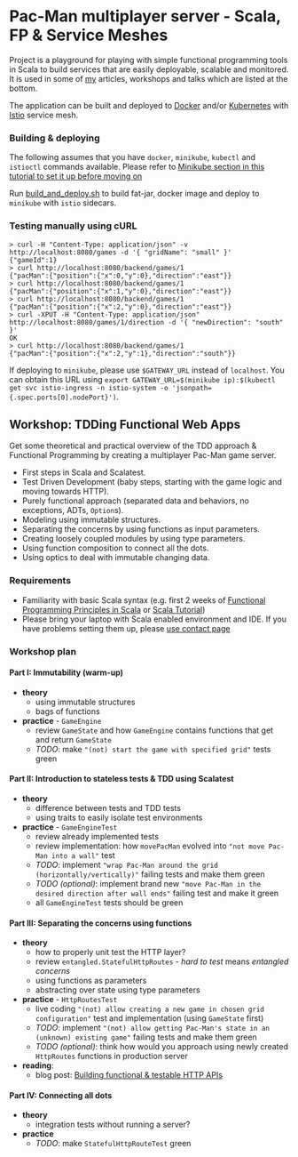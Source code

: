 # Pac-Man multiplayer server - Scala, FP & Service Meshes
Project is a playground for playing with simple functional programming tools in Scala to build services that are easily deployable, scalable and monitored. It is used in some of [my](https://www.michalplachta.com) articles, workshops and talks which are listed at the bottom.

The application can be built and deployed to [Docker](https://www.docker.com/) and/or [Kubernetes](https://kubernetes.io) with [Istio](https://istio.io/docs/setup/kubernetes/quick-start.html) service mesh.

### Building & deploying
The following assumes that you have `docker`, `minikube`, `kubectl` and `istioctl` commands available. Please refer to [Minikube section in this tutorial to set it up before moving on](https://istio.io/docs/setup/kubernetes/quick-start.html)

Run [build_and_deploy.sh](./build_and_deploy.sh) to build fat-jar, docker image and deploy to `minikube` with `istio` sidecars.

### Testing manually using cURL
```
> curl -H "Content-Type: application/json" -v http://localhost:8080/games -d '{ "gridName": "small" }'
{"gameId":1}
> curl http://localhost:8080/backend/games/1
{"pacMan":{"position":{"x":0,"y":0},"direction":"east"}}
> curl http://localhost:8080/backend/games/1
{"pacMan":{"position":{"x":1,"y":0},"direction":"east"}}
> curl http://localhost:8080/backend/games/1
{"pacMan":{"position":{"x":2,"y":0},"direction":"east"}}
> curl -XPUT -H "Content-Type: application/json" http://localhost:8080/games/1/direction -d '{ "newDirection": "south" }'
OK
> curl http://localhost:8080/backend/games/1
{"pacMan":{"position":{"x":2,"y":1},"direction":"south"}}
```

If deploying to `minikube`, please use `$GATEWAY_URL` instead of `localhost`. You can obtain this URL using `export GATEWAY_URL=$(minikube ip):$(kubectl get svc istio-ingress -n istio-system -o 'jsonpath={.spec.ports[0].nodePort}')`.

## Workshop: TDDing Functional Web Apps
Get some theoretical and practical overview of the TDD approach & Functional Programming by creating a multiplayer Pac-Man game server.

* First steps in Scala and Scalatest.
* Test Driven Development (baby steps, starting with the game logic and moving towards HTTP).
* Purely functional approach (separated data and behaviors, no exceptions, ADTs, `Option`s).
* Modeling using immutable structures.
* Separating the concerns by using functions as input parameters.
* Creating loosely coupled modules by using type parameters.
* Using function composition to connect all the dots.
* Using optics to deal with immutable changing data.

### Requirements
- Familiarity with basic Scala syntax (e.g. first 2 weeks of [Functional Programming Principles in Scala](https://www.coursera.org/learn/progfun1) or [Scala Tutorial](https://www.scala-exercises.org/scala_tutorial/terms_and_types))
- Please bring your laptop with Scala enabled environment and IDE. If you have problems setting them up, please [use contact page](http://michalplachta.com/contact/)

### Workshop plan

#### Part I: Immutability (warm-up)
- **theory**
  - using immutable structures
  - bags of functions
- **practice** - `GameEngine`
  - review `GameState` and how `GameEngine` contains functions that get and return `GameState`
  - *TODO*: make `"(not) start the game with specified grid"` tests green

#### Part II: Introduction to stateless tests & TDD using Scalatest
- **theory**
  - difference between tests and TDD tests
  - using traits to easily isolate test environments
- **practice** - `GameEngineTest`
  - review already implemented tests
  - review implementation: how `movePacMan` evolved into `"not move Pac-Man into a wall"` test
  - *TODO*: implement `"wrap Pac-Man around the grid (horizontally/vertically)"` failing tests and make them green
  - *TODO (optional)*: implement brand new `"move Pac-Man in the desired direction after wall ends"` failing test and make it green
  - all `GameEngineTest` tests should be green
  
#### Part III: Separating the concerns using functions
- **theory**
  - how to properly unit test the HTTP layer?
  - review `entangled.StatefulHttpRoutes` - *hard to test* means *entangled concerns*
  - using functions as parameters
  - abstracting over state using type parameters
- **practice** - `HttpRoutesTest`
  - live coding `"(not) allow creating a new game in chosen grid configuration"` test and implementation (using `GameState` first)
  - *TODO*: implement `"(not) allow getting Pac-Man's state in an (unknown) existing game"` failing tests and make them green
  - *TODO (optional)*: think how would you approach using newly created `HttpRoutes` functions in production server
- **reading**: 
  - blog post: [Building functional & testable HTTP APIs](http://michalplachta.com/2018/02/19/building-functional-testable-http-apis/)
  
#### Part IV: Connecting all dots
- **theory**
  - integration tests without running a server?
- **practice**
  - *TODO*: make `StatefulHttpRouteTest` green
